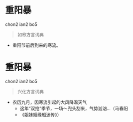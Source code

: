 # 重阳暴
chon2 ian2 bo5
> 如皋方言词典
- 重阳节前后到来的寒流。

# 重阳暴
chon2 ian2 bo5
> 兴化方言词典
- 农历九月，因寒流引起的大风降温天气
  - 这年“双抢”季节，一场～兜头刮来，气势汹汹…（马春阳
  - 《姐妹姻缘船迷传》）
